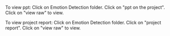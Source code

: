 To view ppt:
Click on Emotion Detection folder.
Click on "ppt on the project".
Click on "view raw" to view.

To view project report:
Click on Emotion Detection folder.
Click on "project report".
Click on "view raw" to view.
